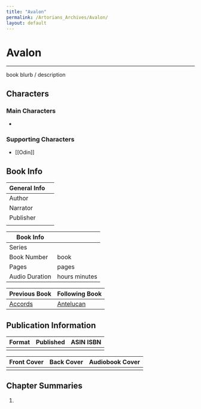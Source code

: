 ```yaml
---
title: "Avalon"
permalink: /Artorians_Archives/Avalon/
layout: default
---
```

# Avalon
---
book blurb / description

## Characters

### Main Characters
-   

### Supporting Characters
-  [[Odin]]

## Book Info

| General Info |  |
|---|---|
| Author|  |
| Narrator|  |
| Publisher | |
| |  |

| Book Info |  |
|---|---|
| Series |  |
| Book Number | book  |
| Pages |  pages |
| Audio Duration|  hours  minutes |

| Previous Book | Following Book |
|---|---|
| [Accords](Accords.md) | [Antelucan](Antelucan.md) |

## Publication Information

| Format | Published | ASIN ISBN |
|---|---|---|
|  |  |  |

| Front Cover | Back Cover | Audiobook Cover |
|---|---|---|
| | |

## Chapter Summaries
1. 